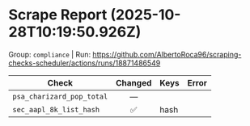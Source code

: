 # Scrape Report (2025-10-28T10:19:50.926Z)

Group: `compliance`  |  Run: https://github.com/AlbertoRoca96/scraping-checks-scheduler/actions/runs/18871486549

| Check | Changed | Keys | Error |
|---|:---:|:--|:--|
| `psa_charizard_pop_total` | — |  |  |
| `sec_aapl_8k_list_hash` | ✅ | hash |  |

